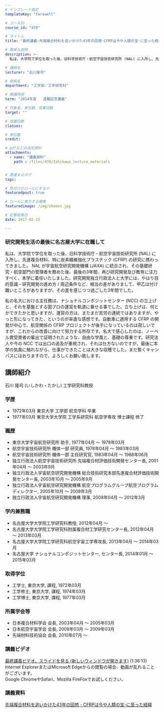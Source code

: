 ```yaml
---
# テンプレート指定
templateKey: "farewell"

# コースID
course_id: "470"

# タイトル
title: "最終講義-先端複合材料を追いかけた43年の回想-CFRPは今や人類の宝-に至った経緯-470-2014"

# 簡単な説明
description: >-
  私は、大学院で学位を取った後、旧科学技術庁・航空宇宙技術研究所 (NAL) に入所し、先進複合材料、特に炭素繊維強化プラスチック (CFRP) の研究に携わってきました。 NAL が宇宙航空研究開...

# 講師名
lecturer: "石川隆司"

# 部局名
department: "工学部／工学研究科"

# 開講時限
term: "2014年度	退職記念講義"

# 対象者、単位数、授業回数
target: ""

# 授業回数
classes: 

# 単位数
credit: 

# pdfなどの追加資料
attachments: 
  - name: "講義資料" 
    path : /files/470/Ishikawa_lecture_materials


# 関連するタグ
tags:

# 色付けのロールにするか
featuredpost: true

# ロールに表示する画像
featuredimage: /img/chemex.jpg

# 記事投稿日
date: 2017-02-15

---
```

### 研究開発生活の最後に名古屋大学に在職して 

私は、大学院で学位を取った後、旧科学技術庁・航空宇宙技術研究所 (NAL) に入所し、先進複合材料、特に炭素繊維強化プラスチック (CFRP) の研究に携わってきました。 NAL が宇宙航空研究開発機構 (JAXA) に統合され、その基礎研究・航空部門の管理者を務めた後、最後の3年間、再び研究開発及び教育に注力すべく、本学に着任いたしました。研究開発独立行政法人と大学には、やはり目的意識・研究開発の進め方 / 周辺条件など、相当の差がありまして、甲乙は付け難いところがありますが、その差を感じつつ過ごした3年間でした。 

私の名大における主任務は、ナショナルコンポジットセンター (NCC) の立上げと、それを基盤とする国プロの運営を軌道に乗せる事でした。立ち上げは、何とかできたかと思いますが、運営の方は、またまだ苦労の連続ではありますが、やっと形になってきた、というのが率直な感想です。自動車に適用する CFRP の開発が中心で、航空関係の CFRP プロジェクトが後手になっているのは寂しいですが、これからの改善に向けて努力する所存です。名大で感心したのは、ノーベル賞受賞者の輩出で証明されたような、自由な学風と、基礎の尊重です。研究法人や今の NCC では出口の追及が重視され、それは仕方ないのですが、最後に本学の気風に触れながら、仕事ができたことは大きな収穫でした。まだ暫くキャンパスにはおりますので、よろしくお願い致します。
## 講師紹介

石川 隆司 (いしかわ・たかし) 工学研究科教授 

### 学歴

  * 1972年03月 東京大学 工学部 航空学科 卒業
  * 1977年03月 東京大学大学院 工学系研究科 航空学専攻 博士課程 修了

### 職歴

  * 東京大学宇宙航空研究所 助手, 1977年04月 ～ 1978年03月
  * 航空宇宙技術研究所 機体一部 研究員, 1978年04月 ～ 1983年03月
  * 航空宇宙技術研究所 機体一部 主任研究官, 1983年04月 ～ 1988年06月
  * 独立行政法人航空宇宙技術研究所 先端複合材評価技術開発センター長, 2001年04月 〜 2003年9月
  * 独立行政法人宇宙航空研究開発機構 総合技術研究本部先進複合材評価技術開発センター長, 2003年10月 〜 2005年9月
  * 独立行政法人宇宙航空研究開発機構 航空プログラムグループ航空プログラムディレクター, 2005年10月 〜 2008年3月
  * 独立行政法人宇宙航空研究開発機構 理事, 2008年04月 〜 2012年3月

### 学内兼務職

  * 名古屋大学大学院工学研究科教授, 2012年04月 〜
  * 名古屋大学大学院工学研究科附属複合材工学研究センター長, 2012年04月 〜 2013年03月
  * 名古屋大学大学院工学研究科航空宇宙工学専攻長, 2013年04月 〜 2014年03月
  * 名古屋大学 ナショナルコンポジットセンター, センター長, 2014年01月 〜 2015年03月

### 取得学位

  * 工学士, 東京大学, 課程, 1972年03月
  * 工学修士, 東京大学, 課程, 1974年03月
  * 工学博士, 東京大学, 課程, 1977年03月

### 所属学会等

  * 日本複合材料学会 会長, 2003年04月 ～ 2005年03月
  * 日本航空宇宙学会 会長, 2008年03月 ～ 2009年03月
  * 先端材料技術協会 会長, 2010年07月 ～
### 講義ビデオ

[最終講義ビデオ、スライドを見る (新しいウィンドウが開きます)](http://nuvideo.media.nagoya-u.ac.jp/embed/e070611411e48d4404faf7fda85dd7f482a756d2) (1:36:13)  
Internet ExplorerまたはMicrosoft Edgeからの閲覧の場合、動画が乱れることがございます。  
Google ChromeやSafari、Mozilla FireFoxでお試しください。 

### 講義資料


[先端複合材料を追いかけた43年の回想 - CFRPは今や人類の宝-に至った経緯](/files/470/Ishikawa_lecture_materials) 
